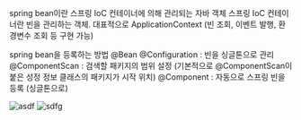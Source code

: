 spring bean이란
스프링 IoC 컨테이너에 의해 관리되는 자바 객체
스프링 IoC 컨테이너란 빈을 관리하는 객체. 대표적으로 ApplicationContext (빈 조회, 이벤트 발행, 환경변수 조회 등 구현 가능)

spring bean을 등록하는 방법
@Bean
@Configuration : 빈을 싱글톤으로 관리
@ComponentScan : 검색할 패키지의 범위 설정 (기본적으로 @ComponentScan이 붙은 성정 정보 클래스의 패키지가 시작 위치)
@Component : 자동으로 스프링 빈을 등록 (싱글톤으로)

![asdf](https://github.com/chaeyeon0101/2023-2-BE-Study/assets/87770634/9c2c31b5-f4c7-4542-8125-af7fcf2ad0b3)
![sdfg](https://github.com/chaeyeon0101/2023-2-BE-Study/assets/87770634/66deff4e-2fc9-4f3c-a9d0-9e22f102b03d)
